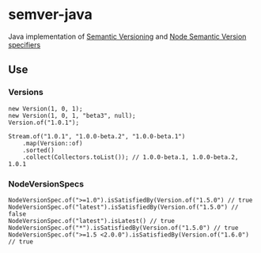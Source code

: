 # semver-java
Java implementation of [Semantic Versioning](https://semver.org/) and
[Node Semantic Version specifiers](https://github.com/npm/node-semver)

## Use
### Versions

    new Version(1, 0, 1);
    new Version(1, 0, 1, "beta3", null);
    Version.of("1.0.1");

    Stream.of("1.0.1", "1.0.0-beta.2", "1.0.0-beta.1")
        .map(Version::of)
        .sorted()
        .collect(Collectors.toList()); // 1.0.0-beta.1, 1.0.0-beta.2, 1.0.1

### NodeVersionSpecs

    NodeVersionSpec.of(">=1.0").isSatisfiedBy(Version.of("1.5.0") // true
    NodeVersionSpec.of("latest").isSatisfiedBy(Version.of("1.5.0") // false
    NodeVersionSpec.of("latest").isLatest() // true
    NodeVersionSpec.of("*").isSatisfiedBy(Version.of("1.5.0") // true
    NodeVersionSpec.of(">=1.5 <2.0.0").isSatisfiedBy(Version.of("1.6.0") // true
